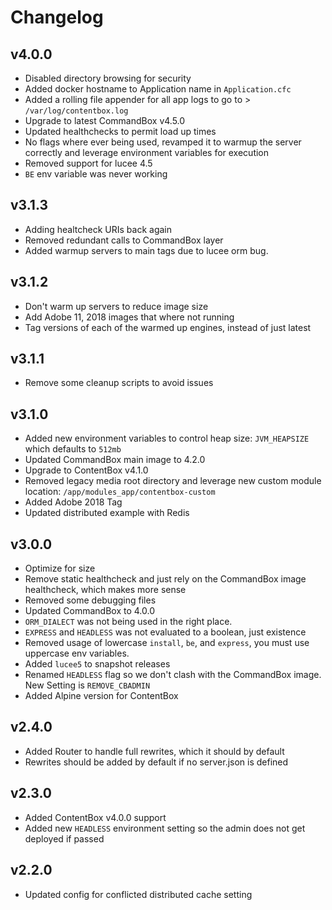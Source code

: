 # Changelog

## v4.0.0

* Disabled directory browsing for security
* Added docker hostname to Application name in `Application.cfc`
* Added a rolling file appender for all app logs to go to > `/var/log/contentbox.log`
* Upgrade to latest CommandBox v4.5.0
* Updated healthchecks to permit load up times
* No flags where ever being used, revamped it to warmup the server correctly and leverage environment variables for execution
* Removed support for lucee 4.5
* `BE` env variable was never working

## v3.1.3

* Adding healtcheck URIs back again
* Removed redundant calls to CommandBox layer
* Added warmup servers to main tags due to lucee orm bug.

## v3.1.2

* Don't warm up servers to reduce image size
* Add Adobe 11, 2018 images that where not running
* Tag versions of each of the warmed up engines, instead of just latest

## v3.1.1

* Remove some cleanup scripts to avoid issues

## v3.1.0

* Added new environment variables to control heap size: `JVM_HEAPSIZE` which defaults to `512mb`
* Updated CommandBox main image to 4.2.0
* Upgrade to ContentBox v4.1.0
* Removed legacy media root directory and leverage new custom module location: `/app/modules_app/contentbox-custom`
* Added Adobe 2018 Tag
* Updated distributed example with Redis

## v3.0.0

* Optimize for size
* Remove static healthcheck and just rely on the CommandBox image healthcheck, which makes more sense
* Removed some debugging files
* Updated CommandBox to 4.0.0
* `ORM_DIALECT` was not being used in the right place.
* `EXPRESS` and `HEADLESS` was not evaluated to a boolean, just existence 
* Removed usage of lowercase `install`, `be`, and `express`, you must use uppercase env variables.
* Added `lucee5` to snapshot releases
* Renamed `HEADLESS` flag so we don't clash with the CommandBox image. New Setting is `REMOVE_CBADMIN`
* Added Alpine version for ContentBox

## v2.4.0

* Added Router to handle full rewrites, which it should by default
* Rewrites should be added by default if no server.json is defined

## v2.3.0

* Added ContentBox v4.0.0 support
* Added new `HEADLESS` environment setting so the admin does not get deployed if passed

## v2.2.0

* Updated config for conflicted distributed cache setting